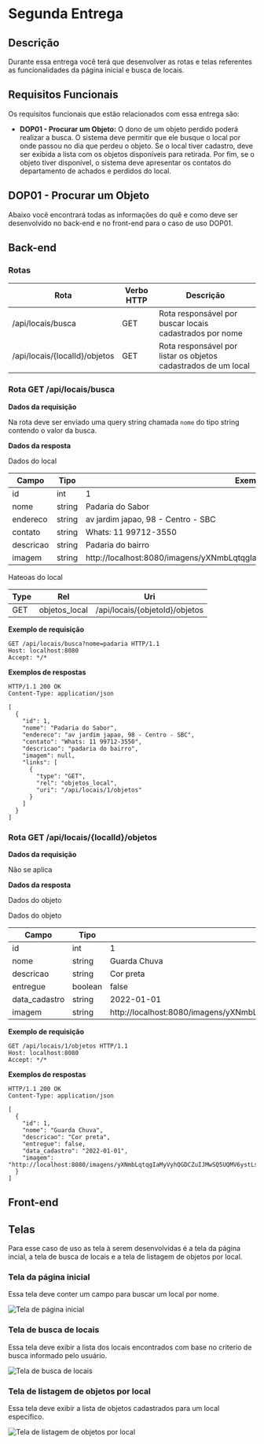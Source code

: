 # Segunda Entrega

## Descrição

Durante essa entrega você terá que desenvolver as rotas e telas referentes as funcionalidades da página inicial e busca de locais.

## Requisitos Funcionais

Os requisitos funcionais que estão relacionados com essa entrega são:

- **DOP01 - Procurar um Objeto:** O dono de um objeto perdido poderá realizar a busca. O sistema deve permitir que ele busque o local por onde passou no dia que perdeu o objeto. Se o local tiver cadastro, deve ser exibida a lista com os objetos disponíveis para retirada. Por fim, se o objeto tiver disponível, o sistema deve apresentar os contatos do departamento de achados e perdidos do local.

## DOP01 - Procurar um Objeto

Abaixo você encontrará todas as informações do quê e como deve ser desenvolvido no back-end e no front-end para o caso de uso DOP01.

## Back-end

### Rotas

| Rota                          | Verbo HTTP | Descrição                                                      |
|-------------------------------|------------|----------------------------------------------------------------|
| /api/locais/busca             | GET        | Rota responsável por buscar locais cadastrados por nome        |
| /api/locais/{localId}/objetos | GET        | Rota responsável por listar os objetos cadastrados de um local |

### Rota GET /api/locais/busca

**Dados da requisição**

Na rota deve ser enviado uma query string chamada `nome` do tipo string contendo o valor da busca.

**Dados da resposta**

Dados do local

| Campo     | Tipo    | Exemplo                                                                    |
|-----------|---------|----------------------------------------------------------------------------|
| id        | int     | 1                                                                          |
| nome      | string  | Padaria do Sabor                                                           |
| endereco  | string  | av jardim japao, 98 - Centro - SBC                                         |
| contato   | string  | Whats: 11 99712-3550                                                       |
| descricao | string  | Padaria do bairro                                                          |
| imagem    | string  | http://localhost:8080/imagens/yXNmbLqtqgIaMyVyhQGDCZuIJMwSQ5UQMV6ystLs.png |                  |

Hateoas do local

| Type          | Rel           | Uri                            |
|---------------|---------------|--------------------------------|
| GET           | objetos_local | /api/locais/{objetoId}/objetos |

**Exemplo de requisição**

```
GET /api/locais/busca?nome=padaria HTTP/1.1
Host: localhost:8080
Accept: */*
```

**Exemplos de respostas**

```
HTTP/1.1 200 OK
Content-Type: application/json

[
  {
    "id": 1,
    "nome": "Padaria do Sabor",
    "endereco": "av jardim japao, 98 - Centro - SBC",
    "contato": "Whats: 11 99712-3550",
    "descricao": "padaria do bairro",
    "imagem": null,
    "links": [
      {
        "type": "GET",
        "rel": "objetos_local",
        "uri": "/api/locais/1/objetos"
      }
    ]
  }
]
```

### Rota GET /api/locais/{localId}/objetos

**Dados da requisição**

Não se aplica

**Dados da resposta**

Dados do objeto

Dados do objeto

| Campo         | Tipo     | Exemplo                                                                    |
|---------------|----------|----------------------------------------------------------------------------|
| id            | int      | 1                                                                          |
| nome          | string   | Guarda Chuva                                                               |
| descricao     | string   | Cor preta                                                                  |
| entregue      | boolean  | false                                                                      |
| data_cadastro | string   | 2022-01-01                                                                 |
| imagem        | string   | http://localhost:8080/imagens/yXNmbLqtqgIaMyVyhQGDCZuIJMwSQ5UQMV6ystLs.png |

**Exemplo de requisição**

```
GET /api/locais/1/objetos HTTP/1.1
Host: localhost:8080
Accept: */*
```

**Exemplos de respostas**

```
HTTP/1.1 200 OK
Content-Type: application/json

[
  {
    "id": 1,
    "nome": "Guarda Chuva",
    "descricao": "Cor preta",
    "entregue": false,
    "data_cadastro": "2022-01-01",
    "imagem": "http://localhost:8080/imagens/yXNmbLqtqgIaMyVyhQGDCZuIJMwSQ5UQMV6ystLs.png",
  }
]
```

## Front-end

## Telas

Para esse caso de uso as tela à serem desenvolvidas é a tela da página incial, a tela de busca de locais e a tela de listagem de objetos por local.

### Tela da página inicial

Essa tela deve conter um campo para buscar um local por nome.

![Tela de página inicial](../telas/tela-pagina-inicial.png)

### Tela de busca de locais

Essa tela deve exibir a lista dos locais encontrados com base no criterio de busca informado pelo usuário.

![Tela de busca de locais](../telas/tela-busca-locais.png)

### Tela de listagem de objetos por local

Essa tela deve exibir a lista de objetos cadastrados para um local especifico.

![Tela de listagem de objetos por local](../telas/tela-lista-de-objetos-por-local.png)